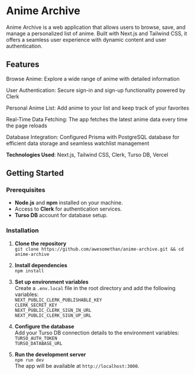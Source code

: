 # Anime Archive
Anime Archive is a web application that allows users to browse, save, and manage a personalized list of anime. Built with Next.js and Tailwind CSS, it offers a seamless user experience with dynamic content and user authentication.

## Features
Browse Anime: Explore a wide range of anime with detailed information

User Authentication: Secure sign-in and sign-up functionality powered by Clerk

Personal Anime List: Add anime to your list and keep track of your favorites

Real-Time Data Fetching: The app fetches the latest anime data every time the page reloads

Database Integration: Configured Prisma with PostgreSQL database for efficient data storage and seamless watchlist management

**Technologies Used**: Next.js, Tailwind CSS, Clerk, Turso DB, Vercel

## Getting Started

### Prerequisites
- **Node.js** and **npm** installed on your machine.
- Access to **Clerk** for authentication services.
- **Turso DB** account for database setup.

### Installation
1. **Clone the repository**  
   `git clone https://github.com/awesomethan/anime-archive.git && cd anime-archive`

2. **Install dependencies**  
   `npm install`

3. **Set up environment variables**  
   Create a `.env.local` file in the root directory and add the following variables:  
   `NEXT_PUBLIC_CLERK_PUBLISHABLE_KEY`  
   `CLERK_SECRET_KEY`  
   `NEXT_PUBLIC_CLERK_SIGN_IN_URL`  
   `NEXT_PUBLIC_CLERK_SIGN_UP_URL`

4. **Configure the database**  
   Add your Turso DB connection details to the environment variables:
   `TURSO_AUTH_TOKEN`  
   `TURSO_DATABASE_URL`

6. **Run the development server**  
   `npm run dev`  
   The app will be available at `http://localhost:3000`.
